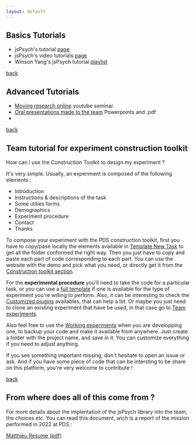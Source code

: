 ```yaml
---
layout: default
---
```


## Basics Tutorials

- jsPsych's tutorial [page](https://www.jspsych.org/latest/tutorials/hello-world/)
- jsPsych's video tutorials [page](https://www.jspsych.org/latest/tutorials/video-tutorials/index.html)
- Winson Yang's jsPsych tutorial [playlist](https://www.youtube.com/playlist?list=PLtdKTIOUlb42qG962wz30fzlUMibJCGQW)


[back](./)

## Advanced Tutorials 

- [Moving research online](https://www.youtube.com/watch?v=BuhfsIFRFe8&list=PLb_Brg3lLp-2HUVoc0SpFft3lu-rQOgAe) youtube seminar.
- [Oral presentations made to the team](https://github.com/MatthieuFra/jsPsychPDS/tree/main/pdf/oral_presentations) Powerpoints and .pdf
- 

[back](./)


## Team tutorial for experiment construction toolkit

How can I use the Construction Toolkit to design my experiment ? 

It's very simple. 
Usually, an experiment is composed of the following elements : 

- Introduction
- Instructions & descriptions of the task 
- Some utilies forms
- Demographics
- Experiment procedure
- Contact
- Thanks

To compose your experiment with the PDS construction toolkit, first you have to copy/pase locally the elements available in [Template New Task](https://github.com/MatthieuFra/jsPsychPDS/tree/main/jspsych-ressources-team/template_new_task) to get all the folder conformed the right way. 
Then you just have to copy and paste each part of code corresponding to each part. You can use the website with the demo and pick what you need, or directly get it from the [Construction toolkit section](https://github.com/MatthieuFra/jsPsychPDS/tree/main/jspsych-ressources-team/experiment_construction_toolkit).

For the <b>experimental procedure</b> you'll need to take the code for a particular task, or you can use a [full template](https://github.com/MatthieuFra/jsPsychPDS/tree/main/jspsych-ressources-team/paradigms_template) if one is available for the type of experiment you're willing to perform. Also, it can be interesting to check the [Customized plugins](https://github.com/MatthieuFra/jsPsychPDS/tree/main/jspsych-ressources-team/custom_plugins) availables, that can help a lot. Or maybe you just need to clone an existing experiment that have be used, in that case go to [Team experiments](https://github.com/MatthieuFra/jsPsychPDS/tree/main/jspsych-ressources-team/team_experiments). 

Also feel free to use the [Working experiments](https://github.com/MatthieuFra/jsPsychPDS/tree/main/jspsych-ressources-team/working_experiments) when you are developping one, to backup your code and make it available from anywhere. Just create a folder with the project name, and save in it.
You can customize everything if you need to adjust anything. 

If you see something important missing, don't hesitate to open an issue or ask.
And if you have some piece of code that can be intersting to be share on this platform, you're very welcome to contribute ! 

[back](./)

## From where does all of this come from ? 

For more details about the implentation of the jsPsych library into the team, the choices etc. 
You can read this document, wich is a report of the mission performed in 2022 at PDS : 

 <p style="margin-right: 140px; margin-bottom: 2px;"><a href="{{ site.baseurl }}/pdf/jsPsych_PDS.pdf" target="_blank">Matthieu Resume (pdf)</a></p>
